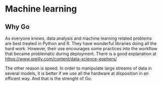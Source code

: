 # Machine learning

## Why Go
As everyone knows, data analysis and machine learning related problems are best treated in Python and R. They have wonderful libraries doing all the hard work. However, their use encourages some practices into the workflow that became problematic during deployment. There is a good explanation at https://www.oreilly.com/content/data-science-gophers/

The other reason is speed. In order to manipulate large streams of data in several models, it is better if we use all the hardware at disposition in an efficent way. And that is the strenght of Go.
